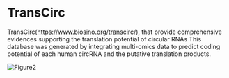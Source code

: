 # TransCirc
TransCirc(https://www.biosino.org/transcirc/), that provide comprehensive evidences supporting the translation potential of circular RNAs This database was generated by integrating multi-omics data  to predict coding potential of each human circRNA and the putative translation products.

![Figure2](https://github.com/user-attachments/assets/7ea6c872-d6a6-47a7-b958-f659b57269fc)
